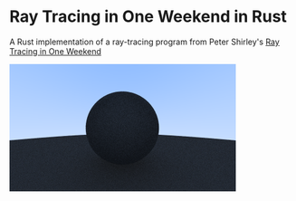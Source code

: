 # Ray Tracing in One Weekend in Rust
A Rust implementation of a ray-tracing program from Peter Shirley's [Ray Tracing in One Weekend](https://raytracing.github.io/books/RayTracingInOneWeekend.html)

![](https://github.com/daniil-konovalenko/rt-weekend/blob/diffuse-sphere/image.png)
